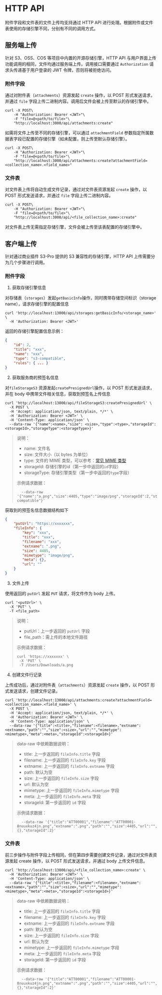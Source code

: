 # HTTP API

附件字段和文件表的文件上传均支持通过 HTTP API 进行处理。根据附件或文件表使用的存储引擎不同，分别有不同的调用方式。

## 服务端上传

针对 S3、OSS、COS 等项目中内置的开源存储引擎，HTTP API 与用户界面上传功能调用的相同，文件均通过服务端上传。调用接口需要通过 `Authorization` 请求头传递基于用户登录的 JWT 令牌，否则将被拒绝访问。

### 附件字段

通过对附件表（`attachments`）资源发起 `create` 操作，以 POST 形式发送请求，并通过 `file` 字段上传二进制内容。调用后文件会被上传至默认的存储引擎中。

```shell
curl -X POST\
    -H "Authorization: Bearer <JWT>"\
    -F "file=@<path/to/file>"\
    "http://localhost:3000/api/attachments:create"
```

如需将文件上传至不同的存储引擎，可以通过 `attachmentField` 参数指定所属数据表字段已配置的存储引擎（如未配置，则上传至默认存储引擎）。

```shell
curl -X POST\
    -H "Authorization: Bearer <JWT>"\
    -F "file=@<path/to/file>"\
    "http://localhost:3000/api/attachments:create?attachmentField=<collection_name>.<field_name>"
```

### 文件表

对文件表上传将自动生成文件记录，通过对文件表资源发起 `create` 操作，以 POST 形式发送请求，并通过 `file` 字段上传二进制内容。

```shell
curl -X POST\
    -H "Authorization: Bearer <JWT>"\
    -F "file=@<path/to/file>"\
    "http://localhost:3000/api/<file_collection_name>:create"
```

对文件表上传无需指定存储引擎，文件会被上传至该表配置的存储引擎中。


## 客户端上传

针对通过商业插件 S3-Pro 提供的 S3 兼容性的存储引擎，HTTP API 上传需要分为几个步骤进行调用。

### 附件字段

1. 获取存储引擎信息

对存储表（`storages`）发起`getBasicInfo`操作，同时携带存储空间标识（storage name），请求存储引擎的配置信息

```shell
curl 'http://localhost:13000/api/storages:getBasicInfo/<storage_name>' \
  -H 'Authorization: Bearer <JWT>'
```

返回的存储引擎配置信息示例：
```json
{
    "id": 2,
    "title": "xxx",
    "name": "xxx",
    "type": "s3-compatible",
    "rules": { ... }
}
```

2. 获取服务商的预签名信息

对`fileStorageS3` 资源发起`createPresignedUrl`操作，以 POST 形式发送请求，并在 body 中携带文件相关信息，获取到预签名上传信息

```shell
curl 'http://localhost:13000/api/fileStorageS3:createPresignedUrl' \
  -X POST \
  -H 'Accept: application/json, text/plain, */*' \
  -H 'Authorization: Bearer <JWT>' \
  -H 'Content-Type: application/json' \
  --data-raw '{"name":<name>,"size": <size>,"type":<type>,"storageId":<storageId>,"storageType":<storageType>}'
```

>说明：
> * name: 文件名
> * size: 文件大小（以 bytes 为单位）
> * type: 文件的 MIME 类型，可以参考：[常见 MIME 类型](https://developer.mozilla.org/zh-CN/docs/Web/HTTP/MIME_types/Common_types)
> * storageId: 存储引擎的id（第一步中返回的`id`字段）
> * storageType: 存储引擎类型（第一步中返回的`type`字段）
> 
> 示例请求数据：
> ```
>   --data-raw '{"name":"a.png","size":4405,"type":"image/png","storageId":2,"storageType":"s3-compatible"}'
> ```

获取到的预签名信息数据结构如下

```json
{
    "putUrl": "https://xxxxxxx",
    "fileInfo": {
        "key": "xxx",
        "title": "xxx",
        "filename": "xxx",
        "extname": ".png",
        "size": 4405,
        "mimetype": "image/png",
        "meta": {},
        "url": ""
    }
}
```

3. 文件上传

使用返回的 `putUrl` 发起 `PUT` 请求，将文件作为 body 上传。

```shell
curl '<putUrl>' \
  -X 'PUT' \
  -T <file_path>
```
> 说明：
> * putUrl：上一步返回的 `putUrl` 字段
> * file_path：需上传的本地文件路径
> 
> 示例请求数据：
> ```
> curl 'https://xxxxxxx' \
>  -X 'PUT' \
>  -T /Users/Downloads/a.png
> ```

4. 创建文件行记录

上传成功后，通过对附件表（`attachments`）资源发起 `create` 操作，以 POST 形式发送请求，创建文件记录。

```shell
curl 'http://localhost:13000/api/attachments:create?attachmentField=<collection_name>.<field_name>' \
  -X POST \
  -H 'Accept: application/json, text/plain, */*' \
  -H 'Authorization: Bearer <JWT>' \
  -H 'Content-Type: application/json' \
  --data-raw '{"title":<title>,"filename":<filename>,"extname":<extname>,"path":"","size":<size>,"url":"","mimetype":<mimetype>,"meta":<meta>,"storageId":<storageId>}'
```

> data-raw 中依赖数据说明：
> * title: 上一步返回的 `fileInfo.title` 字段
> * filename: 上一步返回的 `fileInfo.key` 字段
> * extname: 上一步返回的 `fileInfo.extname` 字段
> * path: 默认为空
> * size: 上一步返回的 `fileInfo.size` 字段
> * url: 默认为空
> * mimetype: 上一步返回的 `fileInfo.mimetype` 字段
> * meta: 上一步返回的 `fileInfo.meta` 字段
> * storageId: 第一步返回的 `id` 字段
> 
> 示例请求数据：
> ```
>   --data-raw '{"title":"ATT00001","filename":"ATT00001-8nuuxkuz4jn.png","extname":".png","path":"","size":4405,"url":"","mimetype":"image/png","meta":{},"storageId":2}'
> ```


### 文件表

前三步操作与附件字段上传相同，但在第四步需要创建文件记录，通过对文件表资源发起 create 操作，以 POST 形式发送请求，并通过 body 上传文件信息。

```shell
curl 'http://localhost:13000/api/<file_collection_name>:create' \
  -H 'Authorization: Bearer <JWT>' \
  -H 'Content-Type: application/json' \
  --data-raw '{"title":<title>,"filename":<filename>,"extname":<extname>,"path":"","size":<size>,"url":"","mimetype":<mimetype>,"meta":<meta>,"storageId":<storageId>}'
```

> data-raw 中依赖数据说明：
> * title: 上一步返回的 `fileInfo.title` 字段
> * filename: 上一步返回的 `fileInfo.key` 字段
> * extname: 上一步返回的 `fileInfo.extname` 字段
> * path: 默认为空
> * size: 上一步返回的 `fileInfo.size` 字段
> * url: 默认为空
> * mimetype: 上一步返回的 `fileInfo.mimetype` 字段
> * meta: 上一步返回的 `fileInfo.meta` 字段
> * storageId: 第一步返回的 `id` 字段
> 
> 示例请求数据：
> ```
>   --data-raw '{"title":"ATT00001","filename":"ATT00001-8nuuxkuz4jn.png","extname":".png","path":"","size":4405,"url":"","mimetype":"image/png","meta":{},"storageId":2}'
> ```